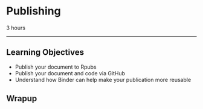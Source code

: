 #  Publishing

3 hours

---------------------------------------------------

## Learning Objectives

* Publish your document to Rpubs
* Publish your document and code via GitHub
* Understand how Binder can help make your publication more reusable

## Wrapup


